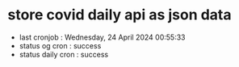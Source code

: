 # store covid daily api as json data

- last cronjob : Wednesday, 24 April 2024 00:55:33
- status og cron : success
- status daily cron : success
      
      